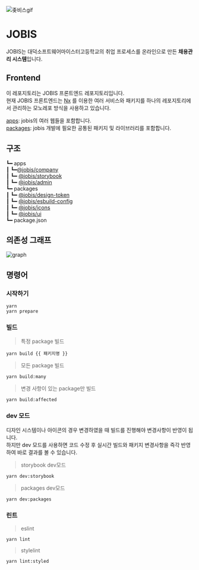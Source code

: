 ![좆비스gif](https://github.com/Team-return/JOBIS/assets/102665117/d1dd7d8f-97a6-42b7-b642-549b4245bb9c)

# JOBIS
JOBIS는 대덕소프트웨어마이스터고등학교의 취업 프로세스를 온라인으로 만든 **채용관리 시스템**입니다.

## Frontend
이 레포지토리는 JOBIS 프론트엔드 레포지토리입니다. <br />
현재 JOBIS 프론트엔드는 [Nx](https://nx.dev/) 를 이용한 여러 서비스와 패키지를 하나의 레포지토리에서 관리하는 모노레포 방식을 사용하고 있습니다.

[apps](https://github.com/Team-return/JOBIS/tree/develop/apps): jobis의 여러 웹들을 포함합니다. <br />
[packages](https://github.com/Team-return/JOBIS/tree/develop/packages): jobis 개발에 필요한 공통된 패키지 및 라이브러리를 포함합니다. 

## 구조
┗━  apps <br/>
┃    ┗━[@jobis/company](https://github.com/Team-return/JOBIS/tree/develop/apps/company) <br/>
┃    ┗━ [@jobis/storybook](https://github.com/Team-return/JOBIS/tree/develop/apps/storybook) <br/>
┃    ┗━ [@jobis/admin](https://github.com/Team-return/JOBIS/tree/develop/apps/admin) <br />
┗━  packages <br/>
┃    ┗━ [@jobis/design-token](https://github.com/Team-return/JOBIS/tree/develop/packages/design-token) <br/>
┃    ┗━ [@jobis/esbuild-config](https://github.com/Team-return/JOBIS/tree/develop/packages/esbuild-config) <br/>
┃    ┗━ [@jobis/icons](https://github.com/Team-return/JOBIS/tree/develop/packages/icons) <br/>
┃    ┗━ [@jobis/ui](https://github.com/Team-return/JOBIS/tree/develop/packages/ui) <br/>
┗━ package.json

## 의존성 그래프
![graph](https://github.com/Team-return/JOBIS/assets/102665117/8ee8bd59-d3eb-4215-b361-34b36663a4e4)

## 명령어
### 시작하기
```
yarn
yarn prepare
```
### 빌드 <br />
> 특정 package 빌드
```
yarn build {{ 패키지명 }}
```
> 모든 package 빌드
```
yarn build:many
```

> 변경 사항이 있는 package만 빌드
```
yarn build:affected
```

### dev 모드

디자인 시스템이나 아이콘의 경우 변경하였을 때 빌드를 진행해야 변경사항이 반영이 됩니다. <br />
하지만 dev 모드를 사용하면 코드 수정 후 실시간 빌드와 패키지 변경사항을 즉각 반영하여 바로 결과를 볼 수 있습니다.


> storybook dev모드
```
yarn dev:storybook
```

> packages dev모드
```
yarn dev:packages
```
### 린트

> eslint
```
yarn lint
```

> stylelint
```
yarn lint:styled
```

